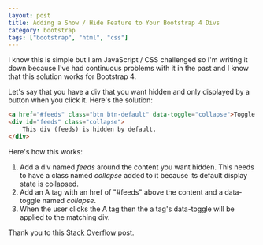 ```yaml
---
layout: post
title: Adding a Show / Hide Feature to Your Bootstrap 4 Divs
category: bootstrap
tags: ["bootstrap", "html", "css"]
---
```

I know this is simple but I am JavaScript / CSS challenged so I'm writing it down because I've had continuous problems with it in the past and I know that this solution works for Bootstrap 4. 

Let's say that you have a div that you want hidden and only displayed by a button when you click it.  Here's the solution:

```html
<a href="#feeds" class="btn btn-default" data-toggle="collapse">Toggle Feeds</a>
<div id="feeds" class="collapse">
    This div (feeds) is hidden by default.
</div>
```

Here's how this works:

1.  Add a div named *feeds* around the content you want hidden.  This needs to have a class named *collapse* added to it because its default display state is collapsed.
2. Add an A tag with an href of "#feeds"  above the content and a data-toggle named *collapse*.
3. When the user clicks the A tag then the a tag's data-toggle will be applied to the matching div.

Thank you to this [Stack Overflow post](https://stackoverflow.com/questions/23873005/hide-div-by-default-and-show-it-on-click-with-bootstrap).
